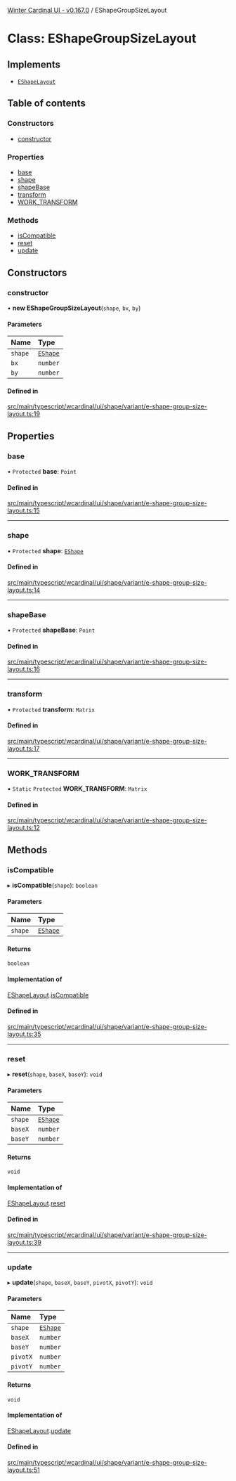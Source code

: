 [Winter Cardinal UI - v0.167.0](../index.md) / EShapeGroupSizeLayout

# Class: EShapeGroupSizeLayout

## Implements

- [`EShapeLayout`](../interfaces/EShapeLayout.md)

## Table of contents

### Constructors

- [constructor](EShapeGroupSizeLayout.md#constructor)

### Properties

- [base](EShapeGroupSizeLayout.md#base)
- [shape](EShapeGroupSizeLayout.md#shape)
- [shapeBase](EShapeGroupSizeLayout.md#shapebase)
- [transform](EShapeGroupSizeLayout.md#transform)
- [WORK\_TRANSFORM](EShapeGroupSizeLayout.md#work_transform)

### Methods

- [isCompatible](EShapeGroupSizeLayout.md#iscompatible)
- [reset](EShapeGroupSizeLayout.md#reset)
- [update](EShapeGroupSizeLayout.md#update)

## Constructors

### constructor

• **new EShapeGroupSizeLayout**(`shape`, `bx`, `by`)

#### Parameters

| Name | Type |
| :------ | :------ |
| `shape` | [`EShape`](../interfaces/EShape.md) |
| `bx` | `number` |
| `by` | `number` |

#### Defined in

[src/main/typescript/wcardinal/ui/shape/variant/e-shape-group-size-layout.ts:19](https://github.com/winter-cardinal/winter-cardinal-ui/blob/v0.167.0/src/main/typescript/wcardinal/ui/shape/variant/e-shape-group-size-layout.ts#L19)

## Properties

### base

• `Protected` **base**: `Point`

#### Defined in

[src/main/typescript/wcardinal/ui/shape/variant/e-shape-group-size-layout.ts:15](https://github.com/winter-cardinal/winter-cardinal-ui/blob/v0.167.0/src/main/typescript/wcardinal/ui/shape/variant/e-shape-group-size-layout.ts#L15)

___

### shape

• `Protected` **shape**: [`EShape`](../interfaces/EShape.md)

#### Defined in

[src/main/typescript/wcardinal/ui/shape/variant/e-shape-group-size-layout.ts:14](https://github.com/winter-cardinal/winter-cardinal-ui/blob/v0.167.0/src/main/typescript/wcardinal/ui/shape/variant/e-shape-group-size-layout.ts#L14)

___

### shapeBase

• `Protected` **shapeBase**: `Point`

#### Defined in

[src/main/typescript/wcardinal/ui/shape/variant/e-shape-group-size-layout.ts:16](https://github.com/winter-cardinal/winter-cardinal-ui/blob/v0.167.0/src/main/typescript/wcardinal/ui/shape/variant/e-shape-group-size-layout.ts#L16)

___

### transform

• `Protected` **transform**: `Matrix`

#### Defined in

[src/main/typescript/wcardinal/ui/shape/variant/e-shape-group-size-layout.ts:17](https://github.com/winter-cardinal/winter-cardinal-ui/blob/v0.167.0/src/main/typescript/wcardinal/ui/shape/variant/e-shape-group-size-layout.ts#L17)

___

### WORK\_TRANSFORM

▪ `Static` `Protected` **WORK\_TRANSFORM**: `Matrix`

#### Defined in

[src/main/typescript/wcardinal/ui/shape/variant/e-shape-group-size-layout.ts:12](https://github.com/winter-cardinal/winter-cardinal-ui/blob/v0.167.0/src/main/typescript/wcardinal/ui/shape/variant/e-shape-group-size-layout.ts#L12)

## Methods

### isCompatible

▸ **isCompatible**(`shape`): `boolean`

#### Parameters

| Name | Type |
| :------ | :------ |
| `shape` | [`EShape`](../interfaces/EShape.md) |

#### Returns

`boolean`

#### Implementation of

[EShapeLayout](../interfaces/EShapeLayout.md).[isCompatible](../interfaces/EShapeLayout.md#iscompatible)

#### Defined in

[src/main/typescript/wcardinal/ui/shape/variant/e-shape-group-size-layout.ts:35](https://github.com/winter-cardinal/winter-cardinal-ui/blob/v0.167.0/src/main/typescript/wcardinal/ui/shape/variant/e-shape-group-size-layout.ts#L35)

___

### reset

▸ **reset**(`shape`, `baseX`, `baseY`): `void`

#### Parameters

| Name | Type |
| :------ | :------ |
| `shape` | [`EShape`](../interfaces/EShape.md) |
| `baseX` | `number` |
| `baseY` | `number` |

#### Returns

`void`

#### Implementation of

[EShapeLayout](../interfaces/EShapeLayout.md).[reset](../interfaces/EShapeLayout.md#reset)

#### Defined in

[src/main/typescript/wcardinal/ui/shape/variant/e-shape-group-size-layout.ts:39](https://github.com/winter-cardinal/winter-cardinal-ui/blob/v0.167.0/src/main/typescript/wcardinal/ui/shape/variant/e-shape-group-size-layout.ts#L39)

___

### update

▸ **update**(`shape`, `baseX`, `baseY`, `pivotX`, `pivotY`): `void`

#### Parameters

| Name | Type |
| :------ | :------ |
| `shape` | [`EShape`](../interfaces/EShape.md) |
| `baseX` | `number` |
| `baseY` | `number` |
| `pivotX` | `number` |
| `pivotY` | `number` |

#### Returns

`void`

#### Implementation of

[EShapeLayout](../interfaces/EShapeLayout.md).[update](../interfaces/EShapeLayout.md#update)

#### Defined in

[src/main/typescript/wcardinal/ui/shape/variant/e-shape-group-size-layout.ts:51](https://github.com/winter-cardinal/winter-cardinal-ui/blob/v0.167.0/src/main/typescript/wcardinal/ui/shape/variant/e-shape-group-size-layout.ts#L51)
